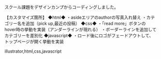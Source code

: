 スクール課題をデザインカンプからコーディングしました。

【カスタマイズ箇所】 
◆html◆ 
・asideエリアのauthorの写真入れ替え
・カテゴリー名を追加（pick up,最近の投稿）
◆css◆ 
・「read more」ボタンのhover時の挙動を実装（アンダーラインが現れる）
・ボーダーラインを追加してカテゴリーを差別化
◆javascript◆
・ロード後にロゴがフェードアウトして、トップページが開く挙動を実装


illustrator,html,css,javascript
